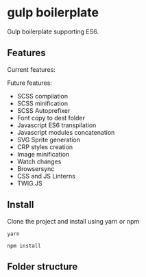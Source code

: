 # gulp boilerplate

Gulp boilerplate supporting ES6.

## Features

Current features:

Future features:
- SCSS compilation
- SCSS minification
- SCSS Autoprefixer
- Font copy to dest folder
- Javascript ES6 transpilation
- Javascript modules concatenation
- SVG Sprite generation
- CRP styles creation
- Image minification
- Watch changes
- Browsersync
- CSS and JS Linterns
- TWIG.JS

## Install

Clone the project and install using yarn or npm

```
yarn
```
```
npm install
```

## Folder structure
